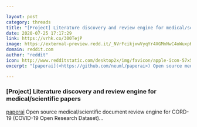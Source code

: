 ```yaml
---

layout: post
category: threads
title: "[Project] Literature discovery and review engine for medical/scientific papers"
date: 2020-07-25 17:17:29
link: https://vrhk.co/300TejP
image: https://external-preview.redd.it/_NVrFcikjxwVyqYr4XGMnNwC4oWuxpK8ydsUrY9vTH4.jpg?width=217&height=113.612565445&auto=webp&crop=217:113.612565445,smart&s=1d70ded470c72c18242d487cb7de97799155261d
domain: reddit.com
author: "reddit"
icon: http://www.redditstatic.com/desktop2x/img/favicon/apple-icon-57x57.png
excerpt: "[paperai](<https://github.com/neuml/paperai>) Open source medical/scientific document review engine for CORD-19 (COVID-19 Open Research Dataset)..."

---
```


### [Project] Literature discovery and review engine for medical/scientific papers

[paperai](<https://github.com/neuml/paperai>) Open source medical/scientific document review engine for CORD-19 (COVID-19 Open Research Dataset)...